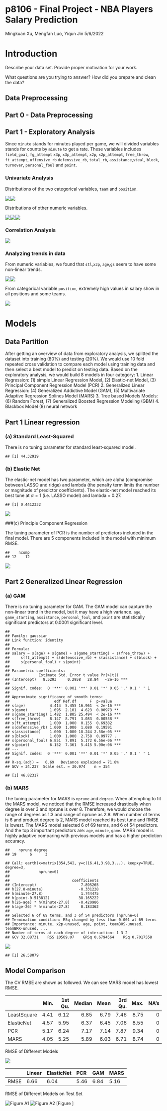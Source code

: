 p8106 - Final Project - NBA Players Salary Prediction
================
Mingkuan Xu, Mengfan Luo, Yiqun Jin
5/6/2022

# Introduction

Describe your data set. Provide proper motivation for your work.

What questions are you trying to answer? How did you prepare and clean
the data?

## Data Preprocessing

## Part 0 - Data Preprocessing

## Part 1 - Exploratory Analysis

Since `minute` stands for minutes played per game, we will divided
variables stands for counts by `minute` to get a rate. These variables
includes `field_goal`, `fg_attempt` `x3p`, `x3p_attempt`, `x2p`,
`x2p_attempt`, `free_throw`, `ft_attempt`, `offensive_rb`
`defenssive_rb`, `total_rb`, `assistance`,`steal`, `block`, `turnover`,
`personal_foul` and `point`.

### Univariate Analysis

Distributions of the two categorical variables, `team` and `position`.

![](former_models_files/figure-gfm/unnamed-chunk-2-1.png)<!-- -->![](former_models_files/figure-gfm/unnamed-chunk-2-2.png)<!-- -->

Distributions of other numeric variables.

![](former_models_files/figure-gfm/unnamed-chunk-3-1.png)<!-- -->![](former_models_files/figure-gfm/unnamed-chunk-3-2.png)<!-- -->![](former_models_files/figure-gfm/unnamed-chunk-3-3.png)<!-- -->

### Correlation Analysis

![](former_models_files/figure-gfm/unnamed-chunk-4-1.png)<!-- -->

### Analyzing trends in data

From numeric variables, we found that `stl`,`x3p`, `age`,`gs` seem to
have some non-linear trends.

![](former_models_files/figure-gfm/unnamed-chunk-5-1.png)<!-- -->![](former_models_files/figure-gfm/unnamed-chunk-5-2.png)<!-- -->

From categorical variable `position`, extremely high values in salary
show in all positions and some teams.

![](former_models_files/figure-gfm/unnamed-chunk-6-1.png)<!-- -->

# Models

## Data Partition

After getting an overview of data from exploratory analysis, we splitted
the dataset into training (80%) and testing (20%). We would use 10 fold
repeated cross validation to compare each model using training data and
then select a best model to predict on testing data. Based on the
exploratory analysis, we would build 8 models in four category: 1.
Linear Regression: (1) simple Linear Regression Model, (2) Elastic-net
Model, (3) Principal Component Regression Model (PCR) 2. Generalized
Linear Regression: (4) Generalized Addictive Model (GAM), (5)
Multivariate Adaptive Regression Splines Model (MARS) 3. Tree based
Models Models: (6) Random Forest, (7) Generalized Boosted Regression
Modeling (GBM) 4. Blackbox Model (8) neural network

## Part 1 Linear regression

### (a) Standard Least-Squared

There is no tuning parameter for standard least-squared model.

    ## [1] 44.32919

### (b) Elastic Net

The elastic-net model has two parameter, which are alpha (compromise
between LASSO and ridge) and lambda (the penalty term limits the number
or magnitude of predictor coefficients). The elastic-net model reached
its best tune at *α* = 1 (i.e. LASSO model) and lambda = 0.27.

    ## [1] 0.4412332

![](former_models_files/figure-gfm/elastic%20net-1.png)<!-- -->

\#\#\#(c) Principle Component Regression

The tuning parameter of PCR is the number of predictors included in the
final model. There are 5 components included in the model with minimum
RMSE.

    ##    ncomp
    ## 12    12

![](former_models_files/figure-gfm/principal%20component%20regression-1.png)<!-- -->

## Part 2 Generalized Linear Regression

### (a) GAM

There is no tuning parameter for GAM. The GAM model can capture the
non-linear trend in the model, but it may have a high variance. `age`,
`game_starting`, `assistance`, `personal_foul`, and `point` are
statistically significant predictors at 0.0001 significant level.

    ## 
    ## Family: gaussian 
    ## Link function: identity 
    ## 
    ## Formula:
    ## salary ~ s(age) + s(game) + s(game_starting) + s(free_throw) + 
    ##     s(ft_attempt) + s(defenssive_rb) + s(assistance) + s(block) + 
    ##     s(personal_foul) + s(point)
    ## 
    ## Parametric coefficients:
    ##             Estimate Std. Error t value Pr(>|t|)    
    ## (Intercept)   8.5293     0.2958   28.84   <2e-16 ***
    ## ---
    ## Signif. codes:  0 '***' 0.001 '**' 0.01 '*' 0.05 '.' 0.1 ' ' 1
    ## 
    ## Approximate significance of smooth terms:
    ##                    edf Ref.df      F  p-value    
    ## s(age)           4.414  5.455 16.961  < 2e-16 ***
    ## s(game)          1.695  2.101  4.623  0.00973 ** 
    ## s(game_starting) 1.482  1.805 25.494  < 2e-16 ***
    ## s(free_throw)    8.147  8.791  3.083  0.00538 ** 
    ## s(ft_attempt)    1.000  1.000  0.155  0.69382    
    ## s(defenssive_rb) 1.000  1.000  1.680  0.19591    
    ## s(assistance)    1.000  1.000 18.244 2.58e-05 ***
    ## s(block)         1.000  1.000  2.758  0.09777 .  
    ## s(personal_foul) 6.851  7.891  5.172 6.56e-06 ***
    ## s(point)         6.152  7.361  5.415 5.90e-06 ***
    ## ---
    ## Signif. codes:  0 '***' 0.001 '**' 0.01 '*' 0.05 '.' 0.1 ' ' 1
    ## 
    ## R-sq.(adj) =   0.69   Deviance explained = 71.8%
    ## GCV = 34.237  Scale est. = 30.974    n = 354

    ## [1] 46.82317

### (b) MARS

The tuning parameter for MARS is `nprune` and `degree`. When attempting
to fit the MARS model, we noticed that the RMSE increased drastically
when degree is over 3 and nprune is over 8. Therefore, we would choose
the range of degrees as 1:3 and range of nprune as 2:8. When number of
terms is 6 and product degree is 2, MARS model reached its best tune and
RMSE is lowest. The MARS model selected 6 of 69 terms, and 6 of 54
predictors. And the top 3 important predictors are: `age`, `minute`,
`game`. MARS model is highly adaptive comparing with previous models and
has a higher prediction accuracy.

    ##    nprune degree
    ## 19      6      3

    ## Call: earth(x=matrix[354,54], y=c(16.41,3.98,3...), keepxy=TRUE, degree=3,
    ##             nprune=6)
    ## 
    ##                            coefficients
    ## (Intercept)                    7.895265
    ## h(27.8-minute)                -0.331228
    ## h(minute-27.8)                 1.744475
    ## h(point-0.513812)             38.165222
    ## h(26-age) * h(minute-27.8)    -0.420986
    ## h(age-26) * h(minute-27.8)     0.183362
    ## 
    ## Selected 6 of 69 terms, and 3 of 54 predictors (nprune=6)
    ## Termination condition: RSq changed by less than 0.001 at 69 terms
    ## Importance: minute, x2p-unused, age, point, teamBOS-unused, teamBRK-unused, ...
    ## Number of terms at each degree of interaction: 1 3 2
    ## GCV 32.08731    RSS 10509.07    GRSq 0.6794564    RSq 0.7017558

![](former_models_files/figure-gfm/MARS-1.png)<!-- -->

    ## [1] 26.58079

## Model Comparison

The CV RMSE are shown as followed. We can see MARS model has lowest
RMSE.

|             | Min. | 1st Qu. | Median | Mean | 3rd Qu. | Max. | NA’s |
|:------------|-----:|--------:|-------:|-----:|--------:|-----:|-----:|
| LeastSquare | 4.41 |    6.12 |   6.85 | 6.79 |    7.46 | 8.75 |    0 |
| ElasticNet  | 4.57 |    5.95 |   6.37 | 6.45 |    7.06 | 8.55 |    0 |
| PCR         | 5.17 |    6.24 |   7.17 | 7.14 |    7.87 | 9.34 |    0 |
| MARS        | 4.05 |    5.25 |   5.89 | 6.03 |    6.71 | 8.74 |    0 |

RMSE of Different Models

![](former_models_files/figure-gfm/summary-1.png)<!-- -->

|      | Linear | ElasticNet | PCR  | GAM  | MARS |
|:-----|:-------|:-----------|:-----|:-----|:-----|
| RMSE | 6.66   | 6.04       | 5.46 | 6.84 | 5.16 |

RMSE of Different Models on Test Set

![Figure A1](report_figures/appendixA_figure1.png) ![Figure A2]()
\[Figure \]
